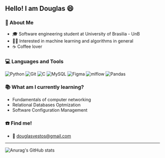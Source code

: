 ## Hello! I am Douglas 😄 

### 📌 About Me

- 🎓 Software engineering student at University of Brasilia - UnB
- 👨‍💻 Interested in machine learning and algorithms in general
- ☕ Coffee lover

### 💻 Languages and Tools
![Python](https://img.shields.io/badge/python-3670A0?style=for-the-badge&logo=python&logoColor=ffdd54)
![Git](https://img.shields.io/badge/git-%23F05033.svg?style=for-the-badge&logo=git&logoColor=white)
![C](https://img.shields.io/badge/c-%2300599C.svg?style=for-the-badge&logo=c&logoColor=white)
![MySQL](https://img.shields.io/badge/mysql-%2300f.svg?style=for-the-badge&logo=mysql&logoColor=white)
![Figma](https://img.shields.io/badge/figma-%23F24E1E.svg?style=for-the-badge&logo=figma&logoColor=white)
![mlflow](https://img.shields.io/badge/mlflow-%23d9ead3.svg?style=for-the-badge&logo=numpy&logoColor=blue)
![Pandas](https://img.shields.io/badge/pandas-%23150458.svg?style=for-the-badge&logo=pandas&logoColor=white)


### 📚 What am I currently learning?

- Fundamentals of computer networking
- Relational Databases Optmization
- Software Configuration Management
  
### ☎️ Find me!
- 📧 douglasvestos@gmail.com

---

![Anurag's GitHub stats](https://github-readme-stats.vercel.app/api?username=dougAlvs&show_icons=true&theme=transparent)

